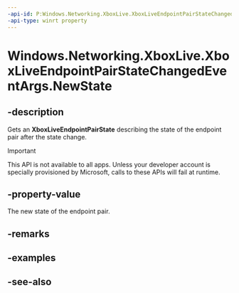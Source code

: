 ```yaml
---
-api-id: P:Windows.Networking.XboxLive.XboxLiveEndpointPairStateChangedEventArgs.NewState
-api-type: winrt property
---
```


<!-- Property syntax
public Windows.Networking.XboxLive.XboxLiveEndpointPairState NewState { get; }
-->

# Windows.Networking.XboxLive.XboxLiveEndpointPairStateChangedEventArgs.NewState

## -description

Gets an **XboxLiveEndpointPairState** describing the state of the endpoint pair after the state change.

> [!IMPORTANT]
> This API is not available to all apps. Unless your developer account is specially provisioned by Microsoft, calls to these APIs will fail at runtime.

## -property-value

The new state of the endpoint pair.

## -remarks

## -examples

## -see-also
